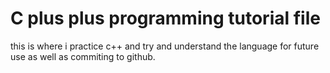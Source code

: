 # C plus plus programming tutorial file
 this is where i practice c++ and try and understand the language for future use as well as commiting to github.
